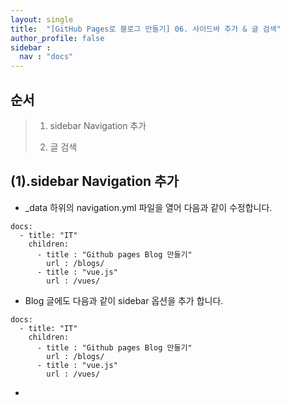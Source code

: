 ```yaml
---
layout: single
title:  "[GitHub Pages로 블로그 만들기] 06. 사이드바 추가 & 글 검색"
author_profile: false
sidebar :
  nav : "docs"
---
```




## 순서

>1. sidebar Navigation 추가
>
>2. 글 검색
>





## (1).sidebar Navigation 추가

- _data 하위의 navigation.yml 파일을 열어 다음과 같이 수정합니다.

```
docs:
  - title: "IT"
    children:
      - title : "Github pages Blog 만들기"
        url : /blogs/
      - title : "vue.js"
        url : /vues/
```

- Blog 글에도 다음과 같이 sidebar 옵션을 추가 합니다.

```
docs:
  - title: "IT"
    children:
      - title : "Github pages Blog 만들기"
        url : /blogs/
      - title : "vue.js"
        url : /vues/
```

- 

